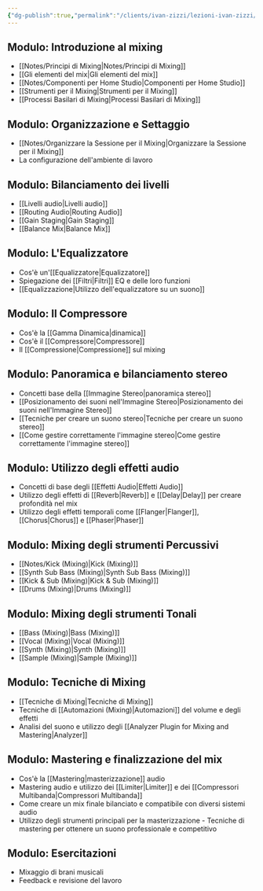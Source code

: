 ```yaml
---
{"dg-publish":true,"permalink":"/clients/ivan-zizzi/lezioni-ivan-zizzi/"}
---
```







## Modulo: Introduzione al mixing

- [[Notes/Principi di Mixing\|Notes/Principi di Mixing]]
- [[Gli elementi del mix\|Gli elementi del mix]]
- [[Notes/Componenti per Home Studio\|Componenti per Home Studio]]
- [[Strumenti per il Mixing\|Strumenti per il Mixing]]
- [[Processi Basilari di Mixing\|Processi Basilari di Mixing]]

## Modulo: Organizzazione e Settaggio

- [[Notes/Organizzare la Sessione per il Mixing\|Organizzare la Sessione per il Mixing]]
- La configurazione dell'ambiente di lavoro

## Modulo: Bilanciamento dei livelli

- [[Livelli audio\|Livelli audio]]
- [[Routing Audio\|Routing Audio]]
- [[Gain Staging\|Gain Staging]]
- [[Balance Mix\|Balance Mix]]

## Modulo: L'Equalizzatore

- Cos'è un'[[Equalizzatore\|Equalizzatore]]
- Spiegazione dei [[Filtri\|Filtri]] EQ e delle loro funzioni
- [[Equalizzazione\|Utilizzo dell'equalizzatore su un suono]]

## Modulo: Il Compressore

- Cos'è la [[Gamma Dinamica\|dinamica]]
- Cos'è il [[Compressore\|Compressore]]
- Il [[Compressione\|Compressione]] sul mixing

## Modulo: Panoramica e bilanciamento stereo

- Concetti base della [[Immagine Stereo\|panoramica stereo]] 
- [[Posizionamento dei suoni nell'Immagine Stereo\|Posizionamento dei suoni nell'Immagine Stereo]]
- [[Tecniche per creare un suono stereo\|Tecniche per creare un suono stereo]]
- [[Come gestire correttamente l'immagine stereo\|Come gestire correttamente l'immagine stereo]]

## Modulo: Utilizzo degli effetti audio

- Concetti di base degli [[Effetti Audio\|Effetti Audio]]
- Utilizzo degli effetti di [[Reverb\|Reverb]] e [[Delay\|Delay]] per creare profondità nel mix
- Utilizzo degli effetti temporali come [[Flanger\|Flanger]], [[Chorus\|Chorus]] e [[Phaser\|Phaser]]

## Modulo: Mixing degli strumenti Percussivi

- [[Notes/Kick (Mixing)\|Kick (Mixing)]]
- [[Synth Sub Bass (Mixing)\|Synth Sub Bass (Mixing)]]
- [[Kick & Sub (Mixing)\|Kick & Sub (Mixing)]]
- [[Drums (Mixing)\|Drums (Mixing)]]
 
## Modulo: Mixing degli strumenti Tonali

- [[Bass (Mixing)\|Bass (Mixing)]]
- [[Vocal (Mixing)\|Vocal (Mixing)]]
- [[Synth (Mixing)\|Synth (Mixing)]]
- [[Sample (Mixing)\|Sample (Mixing)]]

## Modulo: Tecniche di Mixing

- [[Tecniche di Mixing\|Tecniche di Mixing]]
- Tecniche di [[Automazioni (Mixing)\|Automazioni]] del volume e degli effetti
- Analisi del suono e utilizzo degli [[Analyzer Plugin for Mixing and Mastering\|Analyzer]]

## Modulo: Mastering e finalizzazione del mix

 - Cos'è la [[Mastering\|masterizzazione]] audio 
- Mastering audio e utilizzo dei [[Limiter\|Limiter]] e dei [[Compressori Multibanda\|Compressori Multibanda]]
 - Come creare un mix finale bilanciato e compatibile con diversi sistemi audio 
 - Utilizzo degli strumenti principali per la masterizzazione - Tecniche di mastering per ottenere un suono professionale e competitivo 


## Modulo: Esercitazioni

- Mixaggio di brani musicali
- Feedback e revisione del lavoro



